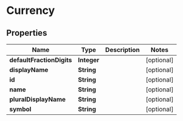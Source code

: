 
# Currency

## Properties
Name | Type | Description | Notes
------------ | ------------- | ------------- | -------------
**defaultFractionDigits** | **Integer** |  |  [optional]
**displayName** | **String** |  |  [optional]
**id** | **String** |  |  [optional]
**name** | **String** |  |  [optional]
**pluralDisplayName** | **String** |  |  [optional]
**symbol** | **String** |  |  [optional]



